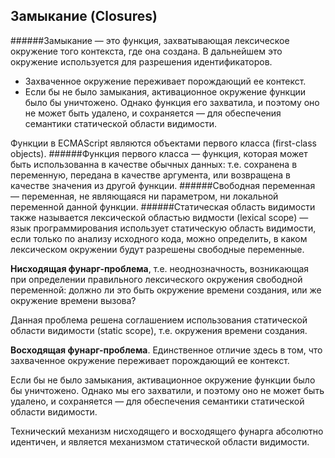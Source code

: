 ## Замыкание (Closures)

######Замыкание — это функция, захватывающая лексическое окружение того контекста, где она создана. В дальнейшем это окружение используется для разрешения идентификаторов. 
* Захваченное окружение переживает порождающий ее контекст. 
* Если бы не было замыкания, активационное окружение функции было бы уничтожено. Однако функция его захватила, и поэтому оно не может быть удалено, и сохраняется — для обеспечения семантики статической области видимости.


Функции в ECMAScript являются объектами первого класса (first-class objects).
######Функция первого класса — функция, которая может быть использованна в качестве обычных данных: т.е. сохранена в переменную, передана в качестве аргумента, или возвращена в качестве значения из другой функции.
######Свободная переменная — переменная, не являющаяся ни параметром, ни локальной переменной данной функции.
######Статическая область видимости также называется лексической областью видмости (lexical scope) — язык программирования использует статическую область видимости, если только по анализу исходного кода, можно определить, в каком лексическом окружении будут разрешены свободные переменные.


**Нисходящая фунарг-проблема**, т.е. неоднозначность, возникающая при определении правильного лексического окружения свободной переменной: должно ли это быть окружение времени создания, или же окружение времени вызова?

Данная проблема решена соглашением использования статической области видимости (static scope), т.е. окружения времени создания.

**Восходящая фунарг-проблема**. Единственное отличие здесь в том, что захваченное окружение переживает порождающий ее контекст.

Если бы не было замыкания, активационное окружение функции было бы уничтожено. Однако мы его захватили, и поэтому оно не может быть удалено, и сохраняется — для обеспечения семантики статической области видимости.

Технический механизм нисходящего и восходящего фунарга абсолютно идентичен, и является механизмом статической области видимости.
